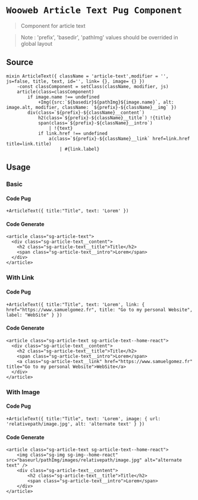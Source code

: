 # `Wooweb Article Text Pug Component`

> Component for article text

> Note : 'prefix', 'basedir', 'pathImg' values should be overrided in global layout

## Source

```
mixin ArticleText({ className = 'article-text',modifier = '', js=false, title, text, id='', link= {}, image= {} })
    -const classComponent = setClass(className, modifier, js)
    article(class=classComponent)
        if image.name !== undefined
            +Img({src:`${basedir}${pathImg}${image.name}`, alt: image.alt, modifier, className: `${prefix}-${className}__img` })
        div(class=`${prefix}-${className}__content`)
            h2(class=`${prefix}-${className}__title`) !{title}
            span(class=`${prefix}-${className}__intro`)
                | !{text}
            if link.href !== undefined
                a(class=`${prefix}-${className}__link` href=link.href title=link.title)
                    | #{link.label}

```

## Usage

### Basic

#### Code Pug

```
+ArticleText({ title:"Title", text: 'Lorem' })

```

#### Code Generate

```
<article class="sg-article-text">
  <div class="sg-article-text__content">
    <h2 class="sg-article-text__title">Title</h2>
    <span class="sg-article-text__intro">Lorem</span>
  </div>
</article>

```

### With Link

#### Code Pug

```
+ArticleText({ title:"Title", text: 'Lorem', link: { href="https://www.samuelgomez.fr", title: "Go to my personal Website", label: "WebSite" } })

```

#### Code Generate

```
<article class="sg-article-text sg-article-text--home-react">
  <div class="sg-article-text__content">
    <h2 class="sg-article-text__title">Title</h2>
    <span class="sg-article-text__intro">Lorem</span>
    <a class="sg-article-text__link" href="https://www.samuelgomez.fr" title="Go to my personal Website">WebSite</a>
  </div>
</article>

```

### With Image

#### Code Pug

```
+ArticleText({ title:"Title", text: 'Lorem', image: { url: 'relativepath/image.jpg', alt: 'alternate text' } })

```

#### Code Generate

```
<article class="sg-article-text sg-article-text--home-react">
    <img class="sg-img sg-img--home-react" src="baseurl/pathImg/images/relativepath/image.jpg" alt="alternate text" />
    <div class="sg-article-text__content">
        <h2 class="sg-article-text__title">Title</h2>
        <span class="sg-article-text__intro">Lorem</span>
    </div>
</article>

```
